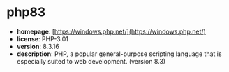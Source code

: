 # php83

- **homepage**: [https://windows.php.net/](https://windows.php.net/)
- **license**: PHP-3.01
- **version**: 8.3.16
- **description**: PHP, a popular general-purpose scripting language that is especially suited to web development. (version 8.3)

